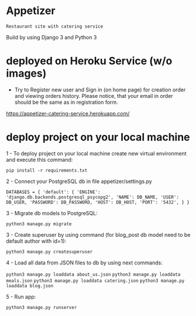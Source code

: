 # Appetizer
`Restaurant site with catering service`

Build by using Django 3 and Python 3

# deployed on Heroku Service (w/o images)

- Try to Register new user and Sign in (on home page) for creation order and viewing orders history.
Please notice, that your email in order should be the same as in registration form.

https://appetizer-catering-service.herokuapp.com/

# deploy project on your local machine

1 - To deploy project on your local machine create new virtual environment and execute this command:

`pip install -r requirements.txt`

2 - Connect your PostgreSQL db in file appetizer/settings.py

`DATABASES = {
    'default': {
        'ENGINE': 'django.db.backends.postgresql_psycopg2',
        'NAME': DB_NAME,
        'USER': DB_USER,
        'PASSWORD': DB_PASSWORD,
        'HOST': DB_HOST,
        'PORT': '5432',
    }
}`

3 - Migrate db models to PostgreSQL:

`python3 manage.py migrate`

3 - Create superuser by using command (for blog_post db model need to be default author with id=1):

`python3 manage.py createsuperuser`

4 - Load all data from JSON files to db by using next commands:

`python3 manage.py loaddata about_us.json`
`python3 manage.py loaddata meals.json`
`python3 manage.py loaddata catering.json`
`python3 manage.py loaddata blog.json`

5 - Run app:

`python3 manage.py runserver`
